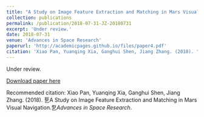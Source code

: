 ```yaml
---
title: "A Study on Image Feature Extraction and Matching in Mars Visual Navigation"
collection: publications
permalink: /publication/2018-07-31-JZ-20180731
excerpt: 'Under review.'
date: 2018-07-31
venue: 'Advances in Space Research'
paperurl: 'http://academicpages.github.io/files/paper4.pdf'
citation: 'Xiao Pan, Yuanqing Xia, Ganghui Shen, Jiang Zhang. (2018). "A Study on Image Feature Extraction and Matching in Mars Visual Navigation."<i>Advances in Space Research</i>.'
---
```

Under review.

[Download paper here](http://academicpages.github.io/files/paper4.pdf)

Recommended citation: Xiao Pan, Yuanqing Xia, Ganghui Shen, Jiang Zhang. (2018). 乬A Study on Image Feature Extraction and Matching in Mars Visual Navigation.乭<i>Advances in Space Research</i>.

